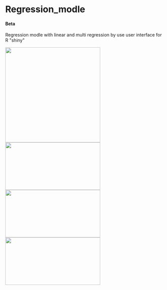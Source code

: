 # Regression_modle
#### Beta
Regression modle with linear and multi regression by use user interface for R "shiny"
<div>
<img src="https://github.com/omar01alaa/Regression_modle/assets/145704342/edafead8-e3ee-4090-9eb6-cd0db5d5ffd5.png" width="300">
<img src="https://github.com/omar01alaa/Regression_modle/assets/145704342/b1885997-2767-4c2b-9d53-b8a7a5f824b4.png" width="300" height="150">
<img src="https://github.com/omar01alaa/Regression_modle/assets/145704342/10b5d6a2-d6ff-4f20-806f-9884f469bd6d.png" width="300" height="150">
<img src="https://github.com/omar01alaa/Regression_modle/assets/145704342/f69895ce-76b1-4c41-b325-743483e86692.png" width="300" height="150">
</div>
